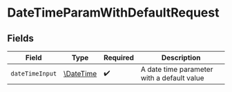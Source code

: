 # DateTimeParamWithDefaultRequest


## Fields

| Field                                                         | Type                                                          | Required                                                      | Description                                                   |
| ------------------------------------------------------------- | ------------------------------------------------------------- | ------------------------------------------------------------- | ------------------------------------------------------------- |
| `dateTimeInput`                                               | [\DateTime](https://www.php.net/manual/en/class.datetime.php) | :heavy_check_mark:                                            | A date time parameter with a default value                    |